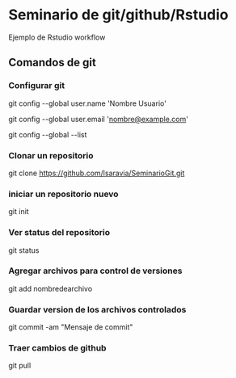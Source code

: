 # Seminario de git/github/Rstudio

Ejemplo de Rstudio workflow 

## Comandos de git

### Configurar git

git config --global user.name 'Nombre Usuario'

git config --global user.email 'nombre@example.com'

git config --global --list

### Clonar un repositorio

git clone https://github.com/lsaravia/SeminarioGit.git


### iniciar un repositorio nuevo

git init

### Ver status del repositorio

git status


### Agregar archivos para control de versiones

git add nombredearchivo 


### Guardar version de los archivos controlados

git commit -am "Mensaje de commit"

### Traer cambios de github

git pull


